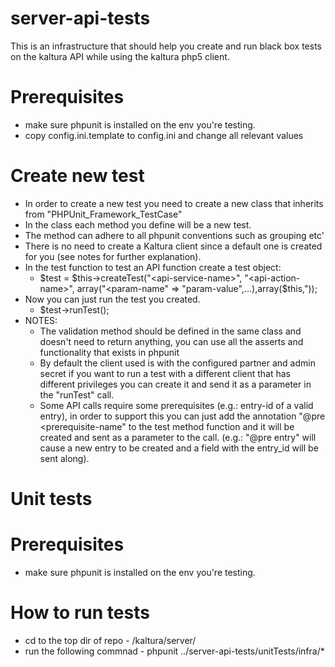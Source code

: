 # server-api-tests
This is an infrastructure that should help you create and run black box tests on the kaltura API while using the kaltura php5 client.

Prerequisites
================
* make sure phpunit is installed on the env you're testing.
* copy config.ini.template to config.ini and change all relevant values

Create new test
===============
* In order to create a new test you need to create a new class that inherits from "PHPUnit_Framework_TestCase"
* In the class each method you define will be a new test.
* The method can adhere to all phpunit conventions such as grouping etc'
* There is no need to create a Kaltura client since a default one is created for you (see notes for further explanation).
* In the test function to test an API function create a test object:
    - $test = $this->createTest("<api-service-name>", "<api-action-name>", array("<param-name" => "param-value",...),array($this,"<name-Of-Validation-Method>));
* Now you can just run the test you created.
    - $test->runTest();
* NOTES: 
    - The validation method should be defined in the same class and doesn't need to return anything, you can use all the asserts and functionality that exists in phpunit
    - By default the client used is with the configured partner and admin secret if you want to run a test with a different client that has different privileges you can create it and send it as a parameter in the "runTest" call.
    - Some API calls require some prerequisites (e.g.: entry-id of a valid entry), in order to support this you can just add the annotation "@pre <prerequisite-name" to the test method function and it will be created and sent as a parameter to the call. (e.g.: "@pre entry" will cause a new entry to be created and a field with the entry_id will be sent along).
    
# Unit tests

Prerequisites
================
* make sure phpunit is installed on the env you're testing.
    
How to run tests
================
* cd to the top dir of repo - /kaltura/server/
* run the following commnad - phpunit ../server-api-tests/unitTests/infra/*     
